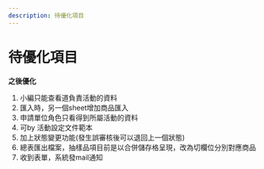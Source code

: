 ```yaml
---
description: 待優化項目
---
```


# 待優化項目

**之後優化**

1. 小編只能查看道負責活動的資料
2. 匯入時，另一個sheet增加商品匯入
3. 申請單位角色只看得到所屬活動的資料
4. 可by 活動設定文件範本
5. 加上狀態變更功能(發生誤審核後可以退回上一個狀態)
6. 總表匯出檔案，抽樣品項目前是以合併儲存格呈現，改為切欄位分別對應商品
7. 收到表單，系統發mail通知
